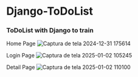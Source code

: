 # Django-ToDoList
### ToDoList with Django to train
Home Page
![Captura de tela 2024-12-31 175614](https://github.com/user-attachments/assets/98f2a4ce-3a8e-44a1-afb0-8f7dcd3d3011)

Login Page
![Captura de tela 2025-01-02 105245](https://github.com/user-attachments/assets/0e1d5be1-95d9-4b7e-9922-2d62fbf227b6)

Detail Page
![Captura de tela 2025-01-02 110100](https://github.com/user-attachments/assets/8353e7b4-5bc9-4c32-a3fb-1df0d97a5948)
